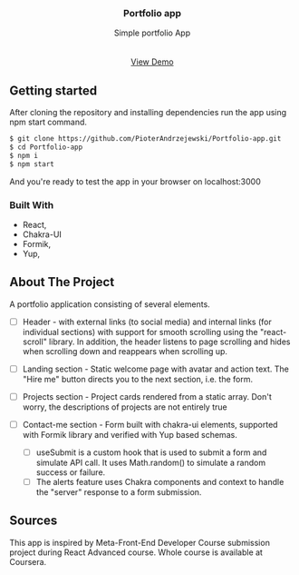 

<!-- PROJECT LOGO -->
<br />
<div align="center">
  <a href="https://github.com/PioterAndrzejewski/Portfolio-app">
  </a>

<h3 align="center">Portfolio app</h3>

  <p align="center">
    Simple portfolio App 
    <br />
    <br />
    <br />
    <a href="https://pioterandrzejewski.github.io/Portfolio-app/">View Demo</a>
  </p>
</div>

## Getting started

After cloning the repository and installing dependencies run the app using npm start command. 

  ```sh
  $ git clone https://github.com/PioterAndrzejewski/Portfolio-app.git
  $ cd Portfolio-app
  $ npm i
  $ npm start
  ```
And you're ready to test the app in your browser on localhost:3000

### Built With

- React,
- Chakra-UI
- Formik,
- Yup,

## About The Project

A portfolio application consisting of several elements.

- [ ] Header - with external links (to social media) and internal links (for individual sections) with support for smooth scrolling using the "react-scroll" library.
In addition, the header listens to page scrolling and hides when scrolling down and reappears when scrolling up.

- [ ] Landing section - Static welcome page with avatar and action text. The "Hire me" button directs you to the next section, i.e. the form.

- [ ] Projects section - Project cards rendered from a static array. Don't worry, the descriptions of projects are not entirely true 

- [ ] Contact-me section - Form built with chakra-ui elements, supported with Formik library and verified with Yup based schemas.
    - [ ] useSubmit is a custom hook that is used to submit a form and simulate API call. It uses Math.random() to simulate a random success or failure. 
    - [ ] The alerts feature uses Chakra components and context to handle the "server" response to a form submission.
    
## Sources
This app is inspired by Meta-Front-End Developer Course submission project during React Advanced course. Whole course is available at Coursera. 
